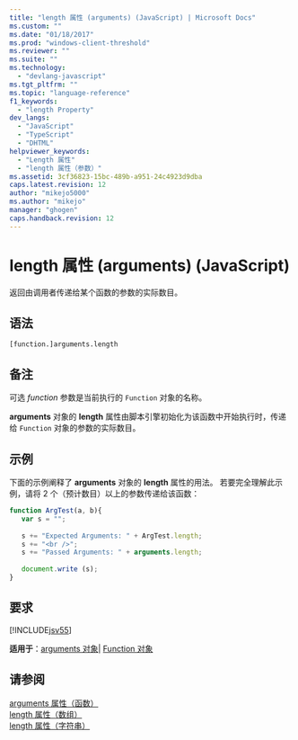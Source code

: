 ```yaml
---
title: "length 属性 (arguments) (JavaScript) | Microsoft Docs"
ms.custom: ""
ms.date: "01/18/2017"
ms.prod: "windows-client-threshold"
ms.reviewer: ""
ms.suite: ""
ms.technology: 
  - "devlang-javascript"
ms.tgt_pltfrm: ""
ms.topic: "language-reference"
f1_keywords: 
  - "length Property"
dev_langs: 
  - "JavaScript"
  - "TypeScript"
  - "DHTML"
helpviewer_keywords: 
  - "Length 属性"
  - "length 属性（参数）"
ms.assetid: 3cf36823-15bc-489b-a951-24c4923d9dba
caps.latest.revision: 12
author: "mikejo5000"
ms.author: "mikejo"
manager: "ghogen"
caps.handback.revision: 12
---
```

# length 属性 (arguments) (JavaScript)
返回由调用者传递给某个函数的参数的实际数目。  
  
## 语法  
  
```  
[function.]arguments.length  
```  
  
## 备注  
 可选 *function* 参数是当前执行的 `Function` 对象的名称。  
  
 **arguments** 对象的 **length** 属性由脚本引擎初始化为该函数中开始执行时，传递给 `Function` 对象的参数的实际数目。  
  
## 示例  
 下面的示例阐释了 **arguments** 对象的 **length** 属性的用法。  若要完全理解此示例，请将 2 个（预计数目）以上的参数传递给该函数：  
  
```javascript  
function ArgTest(a, b){  
   var s = "";  
  
   s += "Expected Arguments: " + ArgTest.length;  
   s += "<br />";  
   s += "Passed Arguments: " + arguments.length;  
  
   document.write (s);  
}  
```  
  
## 要求  
 [!INCLUDE[jsv55](../../javascript/reference/includes/jsv55-md.md)]  
  
 **适用于**：[arguments 对象](../../javascript/reference/arguments-object-javascript.md)&#124; [Function 对象](../../javascript/reference/function-object-javascript.md)  
  
## 请参阅  
 [arguments 属性（函数）](../../javascript/reference/arguments-property-function-javascript.md)   
 [length 属性（数组）](../../javascript/reference/length-property-array-javascript.md)   
 [length 属性（字符串）](../../javascript/reference/length-property-string-javascript.md)